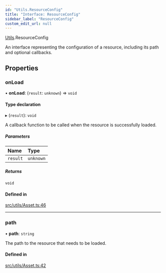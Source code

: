 ```yaml
---
id: "Utils.ResourceConfig"
title: "Interface: ResourceConfig"
sidebar_label: "ResourceConfig"
custom_edit_url: null
---
```


[Utils](../namespaces/Utils.md).ResourceConfig

An interface representing the configuration of a resource, including its path and optional callbacks.

## Properties

### onLoad

• **onLoad**: (`result`: `unknown`) => `void`

#### Type declaration

▸ (`result`): `void`

A callback function to be called when the resource is successfully loaded.

##### Parameters

| Name | Type |
| :------ | :------ |
| `result` | `unknown` |

##### Returns

`void`

#### Defined in

[src/utils/Asset.ts:46](https://github.com/agargaro/three.ez/blob/cf5584f/src/utils/Asset.ts#L46)

___

### path

• **path**: `string`

The path to the resource that needs to be loaded.

#### Defined in

[src/utils/Asset.ts:42](https://github.com/agargaro/three.ez/blob/cf5584f/src/utils/Asset.ts#L42)
